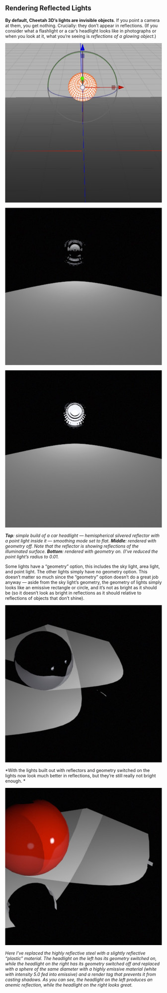 ## Rendering Reflected Lights

**By default, Cheetah 3D’s lights are invisible objects**. If you point a camera at them, you get nothing. Crucially: they don’t appear in reflections. (If you consider what a flashlight or a car’s headlight looks like in photographs or when you look at it, what you’re seeing is *reflections of a glowing object*.)

![](pastedGraphic-560.jpg)

![](pastedGraphic-561.jpg)

![](pastedGraphic-562.jpg)

***Top**: simple build of a car headlight — hemispherical silvered reflector with a point light inside it — smoothing mode set to flat. **Middle**: rendered with geometry off. Note that the reflector is showing reflections of the illuminated surface. **Bottom**: rendered with geometry on. (I’ve reduced the point light’s radius to 0.01.*

Some lights have a “geometry” option, this includes the sky light, area light, and point light. The other lights simply have no geometry option. This doesn’t matter so much since the “geometry” option doesn’t do a great job anyway — aside from the sky light’s geometry, the geometry of lights simply looks like an emissive rectangle or circle, and it’s not as bright as it should be (so it doesn’t look as bright in reflections as it should relative to reflections of objects that don’t shine).

![](pastedGraphic-563.jpg)

*With the lights built out with reflectors and geometry switched on the lights now look much better in reflections, but they’re still really not bright enough. *

![](pastedGraphic-564.jpg)

*Here I’ve replaced the highly reflective steel with a slightly reflective “plastic” material. The headlight on the left has its geometry switched on, while the headlight on the right has its geometry switched off and replaced with a sphere of the same diameter with a highly emissive material (white with intensity 5.0 fed into emissive) and a render tag that prevents it from casting shadows. As you can see, the headlight on the left produces an anemic reflection, while the headlight on the right looks great.*

